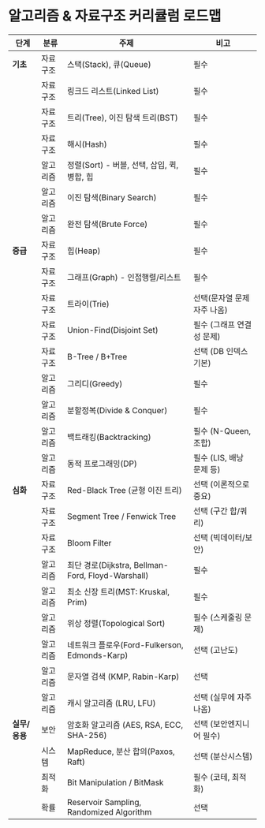 # 알고리즘 & 자료구조 커리큘럼 로드맵

| 단계        | 분류   | 주제                                            | 비고                |
| --------- | ---- | --------------------------------------------- | ----------------- |
| **기초**    | 자료구조 | 스택(Stack), 큐(Queue)                           | 필수                |
|           | 자료구조 | 링크드 리스트(Linked List)                          | 필수                |
|           | 자료구조 | 트리(Tree), 이진 탐색 트리(BST)                       | 필수                |
|           | 자료구조 | 해시(Hash)                                      | 필수                |
|           | 알고리즘 | 정렬(Sort) - 버블, 선택, 삽입, 퀵, 병합, 힙               | 필수                |
|           | 알고리즘 | 이진 탐색(Binary Search)                          | 필수                |
|           | 알고리즘 | 완전 탐색(Brute Force)                            | 필수                |
| **중급**    | 자료구조 | 힙(Heap)                                       | 필수                |
|           | 자료구조 | 그래프(Graph) - 인접행렬/리스트                         | 필수                |
|           | 자료구조 | 트라이(Trie)                                     | 선택(문자열 문제 자주 나옴)  |
|           | 자료구조 | Union-Find(Disjoint Set)                      | 필수 (그래프 연결성 문제)   |
|           | 자료구조 | B-Tree / B+Tree                               | 선택 (DB 인덱스 기본)    |
|           | 알고리즘 | 그리디(Greedy)                                   | 필수                |
|           | 알고리즘 | 분할정복(Divide & Conquer)                        | 필수                |
|           | 알고리즘 | 백트래킹(Backtracking)                            | 필수 (N-Queen, 조합)  |
|           | 알고리즘 | 동적 프로그래밍(DP)                                  | 필수 (LIS, 배낭 문제 등) |
| **심화**    | 자료구조 | Red-Black Tree (균형 이진 트리)                     | 선택 (이론적으로 중요)     |
|           | 자료구조 | Segment Tree / Fenwick Tree                   | 선택 (구간 합/쿼리)      |
|           | 자료구조 | Bloom Filter                                  | 선택 (빅데이터/보안)      |
|           | 알고리즘 | 최단 경로(Dijkstra, Bellman-Ford, Floyd-Warshall) | 필수                |
|           | 알고리즘 | 최소 신장 트리(MST: Kruskal, Prim)                  | 필수                |
|           | 알고리즘 | 위상 정렬(Topological Sort)                       | 필수 (스케줄링 문제)      |
|           | 알고리즘 | 네트워크 플로우(Ford-Fulkerson, Edmonds-Karp)        | 선택 (고난도)          |
|           | 알고리즘 | 문자열 검색 (KMP, Rabin-Karp)                      | 선택                |
|           | 알고리즘 | 캐시 알고리즘 (LRU, LFU)                            | 선택 (실무에 자주 나옴)    |
| **실무/응용** | 보안   | 암호화 알고리즘 (AES, RSA, ECC, SHA-256)             | 선택 (보안엔지니어 필수)    |
|           | 시스템  | MapReduce, 분산 합의(Paxos, Raft)                 | 선택 (분산시스템)        |
|           | 최적화  | Bit Manipulation / BitMask                    | 필수 (코테, 최적화)      |
|           | 확률   | Reservoir Sampling, Randomized Algorithm      | 선택                |


